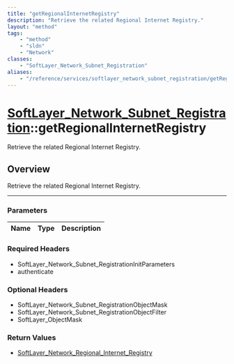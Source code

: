 ```yaml
---
title: "getRegionalInternetRegistry"
description: "Retrieve the related Regional Internet Registry."
layout: "method"
tags:
    - "method"
    - "sldn"
    - "Network"
classes:
    - "SoftLayer_Network_Subnet_Registration"
aliases:
    - "/reference/services/softlayer_network_subnet_registration/getRegionalInternetRegistry"
---
```

# [SoftLayer_Network_Subnet_Registration](/reference/services/SoftLayer_Network_Subnet_Registration)::getRegionalInternetRegistry


Retrieve the related Regional Internet Registry.


## Overview 
Retrieve the related Regional Internet Registry.

-----

### Parameters 
|Name | Type | Description |
| --- | --- | --- |


### Required Headers
* SoftLayer_Network_Subnet_RegistrationInitParameters
* authenticate


### Optional Headers
* SoftLayer_Network_Subnet_RegistrationObjectMask
* SoftLayer_Network_Subnet_RegistrationObjectFilter
* SoftLayer_ObjectMask

### Return Values
* <a href='/reference/datatypes/SoftLayer_Network_Regional_Internet_Registry'>SoftLayer_Network_Regional_Internet_Registry </a>




